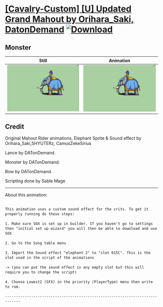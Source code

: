 # [\[Cavalry-Custom\] \[U\] Updated Grand Mahout by Orihara_Saki, DatonDemand](./) [![Download](https://img.shields.io/badge/Download--red?style=social&logo=github)](https://minhaskamal.github.io/DownGit/#/home?url=https://github.com/Klokinator/FE-Repo/tree/main/Battle%20Animations%2FMounted%20-%20Dismounted%2C%20Monsters%2C%20Misc%2F%5BCavalry-Custom%5D%20%5BU%5D%20Updated%20Grand%20Mahout%20by%20Orihara_Saki%2C%20DatonDemand%2F8.%20Monster)

## Monster

| Still | Animation |
| :---: | :-------: |
| ![Monster still](./Monster_000.png) | ![Monster](./Monster.gif) |

## Credit

Original Mahout Rider animations, Elephant Sprite & Sound effect by Orihara_Saki,SHYUTERz, CamusZekeSirius

Lance by DATonDemand.

Monster by DATonDemand.

Bow by DATonDemand.

Scripting done by Sable Mage

-----------------------------------------------------------------------------

About this animation:

~~~~~~~~~~~~~~~~~~~~~~~

This animation uses a custom sound effect for the crits. To get it properly running do these steps:

1. Make sure SOX is set up in builder. If you haven't go to settings then "initial set up wizard" you will then be able to download and use SOX

2. Go to the Song table menu

3. Import the Sound effect "elephant 2" to "slot 015C". This is the slot used in the script of the animations 

-> (you can put the sound effect in any empty slot but this will require you to change the script)

4. Choose Lowest2 (SFX) in the priority (PlayerType) menu then write to rom.

-----------------------------------------------------------------------------


